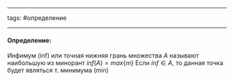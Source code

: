 ___
tags: #определение 
___
#### **Определение:**
Инфимум (inf) или точная нижняя грань множества $A$ называют наибольшую из минорант $inf(A) = max\{m\}$ 
Если $inf \in A,$ то данная точка будет являться т. минимума (min)